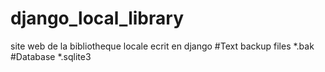 # django_local_library
site web de la bibliotheque locale ecrit en django
#Text backup files
*.bak
#Database
*.sqlite3
